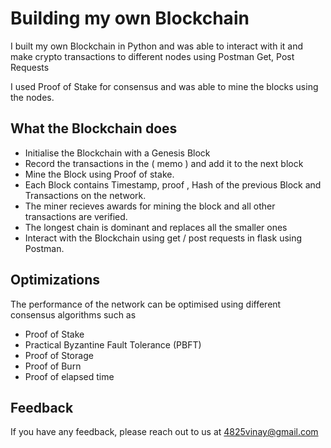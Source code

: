 # Building my own Blockchain

I built my own Blockchain in Python and was able to interact with it and make crypto transactions to different nodes using Postman Get, Post Requests

I used Proof of Stake for consensus and was able to mine the blocks using the nodes.





  
## What the Blockchain does

- Initialise the Blockchain with a Genesis Block
- Record the transactions in the ( memo ) and add it to the next block
- Mine the Block using Proof of stake.
- Each Block contains Timestamp, proof , Hash of the previous Block and Transactions on the network.
- The miner recieves awards for mining the block and all other transactions are verified.
- The longest chain is dominant and replaces all the smaller ones
- Interact with the Blockchain using get / post requests in flask using Postman.




## Optimizations

The performance of the network can be optimised using different consensus algorithms such as

- Proof of Stake
- Practical Byzantine Fault Tolerance (PBFT)
- Proof of Storage
- Proof of Burn
- Proof of elapsed time 


  
## Feedback

If you have any feedback, please reach out to us at 4825vinay@gmail.com

